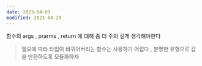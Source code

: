 ```yaml
---
date: 2023-04-03
modified: 2023-04-29
---
```


함수의 args , prarms , return 에 대해 좀 더 주의 깊게 생각해야한다

> 필요에 따라 타입이 바뀌어버리는 함수는 사용하기 어렵다 , 분명한 유형으로 값을 반환하도록 모듈화하자
